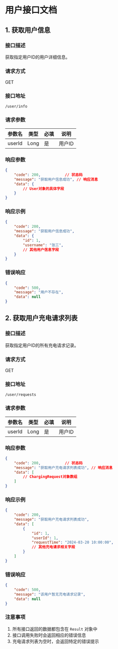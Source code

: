 # 用户接口文档

## 1. 获取用户信息

### 接口描述
获取指定用户ID的用户详细信息。

### 请求方式
GET

### 接口地址
`/user/info`

### 请求参数
| 参数名 | 类型 | 必填 | 说明 |
|--------|------|------|------|
| userId | Long | 是 | 用户ID |

### 响应参数
```json
{
    "code": 200,           // 状态码
    "message": "获取用户信息成功", // 响应消息
    "data": {
        // User对象的具体字段
    }
}
```

### 响应示例
```json
{
    "code": 200,
    "message": "获取用户信息成功",
    "data": {
        "id": 1,
        "username": "张三",
        // 其他用户信息字段
    }
}
```

### 错误响应
```json
{
    "code": 500,
    "message": "用户不存在",
    "data": null
}
```

## 2. 获取用户充电请求列表

### 接口描述
获取指定用户ID的所有充电请求记录。

### 请求方式
GET

### 接口地址
`/user/requests`

### 请求参数
| 参数名 | 类型 | 必填 | 说明 |
|--------|------|------|------|
| userId | Long | 是 | 用户ID |

### 响应参数
```json
{
    "code": 200,           // 状态码
    "message": "获取用户充电请求列表成功", // 响应消息
    "data": [
        // ChargingRequest对象数组
    ]
}
```

### 响应示例
```json
{
    "code": 200,
    "message": "获取用户充电请求列表成功",
    "data": [
        {
            "id": 1,
            "userId": 1,
            "requestTime": "2024-03-20 10:00:00",
            // 其他充电请求相关字段
        }
    ]
}
```

### 错误响应
```json
{
    "code": 500,
    "message": "该用户暂无充电请求记录",
    "data": null
}
```

### 注意事项
1. 所有接口返回的数据都包含在 `Result` 对象中
2. 接口调用失败时会返回相应的错误信息
3. 充电请求列表为空时，会返回特定的错误提示 